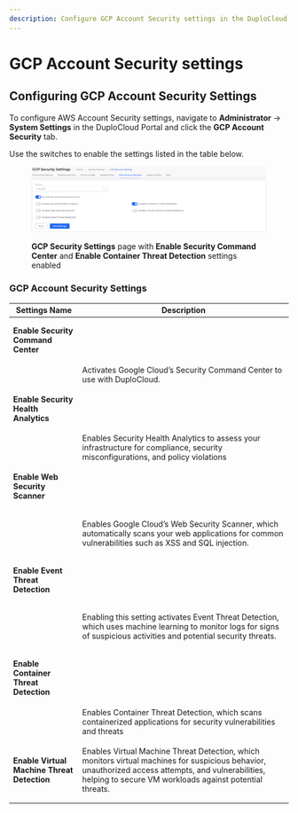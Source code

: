 ```yaml
---
description: Configure GCP Account Security settings in the DuploCloud Portal
---
```


# GCP Account Security settings

## Configuring GCP Account Security Settings

To configure AWS Account Security settings, navigate to **Administrator** -> **System Settings** in the DuploCloud Portal and click the **GCP Account Security** tab.

Use the switches to enable the settings listed in the table below.

<figure><img src="../../.gitbook/assets/Screenshot (300).png" alt=""><figcaption><p><strong>GCP Security Settings</strong> page with <strong>Enable Security Command Center</strong> and <strong>Enable Container Threat Detection</strong> settings enabled</p></figcaption></figure>

### GCP Account Security Settings

| Settings Name                                                  | Description                                                                                                                                                                                                                   |
| -------------------------------------------------------------- | ----------------------------------------------------------------------------------------------------------------------------------------------------------------------------------------------------------------------------- |
| <p><strong>Enable Security Command Center</strong>
<br></p>    | Activates Google Cloud’s Security Command Center to use with DuploCloud.                                                                                                                                                      |
| <p><strong>Enable Security Health Analytics</strong>
<br></p>  | Enables Security Health Analytics to assess your infrastructure for compliance, security misconfigurations, and policy violations                                                                                             |
| <p><strong>Enable Web Security Scanner</strong>
<br></p>       | <p></p><p>Enables Google Cloud’s Web Security Scanner, which automatically scans your web applications for common vulnerabilities such as XSS and SQL injection.</p>                                                          |
| <p><strong>Enable Event Threat Detection</strong>
<br></p>     | <p></p><p>Enabling this setting activates Event Threat Detection, which uses machine learning to monitor logs for signs of suspicious activities and potential security threats.</p>                                          |
| <p><strong>Enable Container Threat Detection</strong>
<br></p> | Enables Container Threat Detection, which scans containerized applications for security vulnerabilities and threats                                                                                                           |
| **Enable Virtual Machine Threat Detection**                    | <p>Enables Virtual Machine Threat Detection, which monitors virtual machines for suspicious behavior, unauthorized access attempts, and vulnerabilities, helping to secure VM workloads against potential threats.</p><p></p> |

